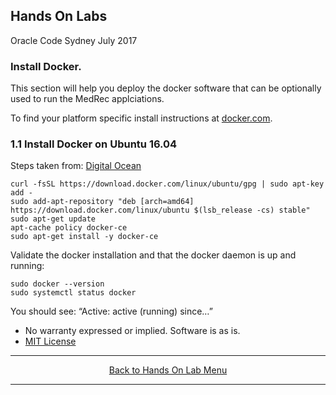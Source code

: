 ## Hands On Labs

Oracle Code Sydney July 2017

### Install Docker.

This section will help you deploy the docker software that can be optionally used to run the MedRec applciations.

To find your platform specific install instructions at [docker.com](https://www.docker.com).

### 1.1 Install Docker on Ubuntu 16.04

Steps taken from: [Digital Ocean](https://www.digitalocean.com/community/tutorials/how-to-install-and-use-docker-on-ubuntu-16-04)


```
curl -fsSL https://download.docker.com/linux/ubuntu/gpg | sudo apt-key add -
sudo add-apt-repository "deb [arch=amd64] https://download.docker.com/linux/ubuntu $(lsb_release -cs) stable"
sudo apt-get update
apt-cache policy docker-ce
sudo apt-get install -y docker-ce
```

Validate the docker installation and that the docker daemon is up and running:

```
sudo docker --version
sudo systemctl status docker
```
You should see: “Active: active (running) since…”

* No warranty expressed or implied.  Software is as is.
* [MIT License](http://www.opensource.org/licenses/mit-license.html)

<hr />
<center>
<a href="../../handsonlabs" class="btn" >Back to Hands On Lab Menu</a>
<center />
<hr />

